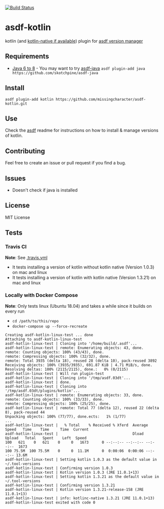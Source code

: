 [![Build Status](https://travis-ci.org/missingcharacter/asdf-kotlin.svg?branch=master)](https://travis-ci.org/missingcharacter/asdf-kotlin)

# asdf-kotlin
kotlin (and [kotlin-native if available](https://github.com/missingcharacter/asdf-kotlin/pull/4)) plugin for [asdf version manager](https://github.com/asdf-vm/asdf)

## Requirements

* [Java 6 to 8](http://www.oracle.com/technetwork/java/javase/downloads/index.html) - You may want to try [asdf-java](https://github.com/skotchpine/asdf-java) `asdf plugin-add java https://github.com/skotchpine/asdf-java`

## Install

```
asdf plugin-add kotlin https://github.com/missingcharacter/asdf-kotlin.git
```

## Use

Check the [asdf](https://github.com/asdf-vm/asdf) readme for instructions on how to install & manage versions of kotlin.

## Contributing

Feel free to create an issue or pull request if you find a bug.

## Issues

* Doesn't check if java is installed

## License
MIT License

## Tests

### Travis CI

**Note**: See [.travis.yml](./.travis.yml)

- It tests installing a version of kotlin without kotlin native (Version 1.0.3) on mac and linux
- It tests installing a version of kotlin with kotlin native (Version 1.3.21) on mac and linux

### Locally with Docker Compose

**Note**: Only tests linux (Ubuntu 18.04) and takes a while since it builds on every run

- `cd /path/to/this/repo`
- `docker-compose up --force-recreate`

```
Creating asdf-kotlin-linux-test ... done
Attaching to asdf-kotlin-linux-test
asdf-kotlin-linux-test | Cloning into '/home/build/.asdf'...
asdf-kotlin-linux-test | remote: Enumerating objects: 43, done.
remote: Counting objects: 100% (43/43), done.
remote: Compressing objects: 100% (32/32), done.
remote: Total 3935 (delta 18), reused 28 (delta 10), pack-reused 3892
Receiving objects: 100% (3935/3935), 691.87 KiB | 4.71 MiB/s, done.
Resolving deltas: 100% (2115/2115), done.:   0% (0/2115)
asdf-kotlin-linux-test | Will run plugin-test
asdf-kotlin-linux-test | Cloning into '/tmp/asdf.03dt'...
asdf-kotlin-linux-test | done.
asdf-kotlin-linux-test | Cloning into '/tmp/asdf.03dt/plugins/kotlin'...
asdf-kotlin-linux-test | remote: Enumerating objects: 33, done.
remote: Counting objects: 100% (33/33), done.
remote: Compressing objects: 100% (25/25), done.
asdf-kotlin-linux-test | remote: Total 77 (delta 12), reused 22 (delta 8), pack-reused 44
Unpacking objects: 100% (77/77), done.ects:   1% (1/77)
...
asdf-kotlin-linux-test |   % Total    % Received % Xferd  Average Speed   Time    Time     Time  Current
asdf-kotlin-linux-test |                                  Dload  Upload   Total   Spent    Left  Speed
100   621    0   621    0     0   1673      0 --:--:-- --:--:-- --:--:--  1673
100 75.5M  100 75.5M    0     0  11.1M      0  0:00:06  0:00:06 --:--:-- 13.6M
asdf-kotlin-linux-test | Setting kotlin 1.0.3 as the default value in ~/.tool-versions
asdf-kotlin-linux-test | Confirming version 1.0.3
asdf-kotlin-linux-test | Kotlin version 1.0.3 (JRE 11.0.1+13)
asdf-kotlin-linux-test | Setting kotlin 1.3.21 as the default value in ~/.tool-versions
asdf-kotlin-linux-test | Confirming version 1.3.21
asdf-kotlin-linux-test | Kotlin version 1.3.21-release-158 (JRE 11.0.1+13)
asdf-kotlin-linux-test | info: kotlinc-native 1.3.21 (JRE 11.0.1+13)
asdf-kotlin-linux-test exited with code 0
```
